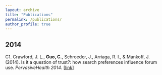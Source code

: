 ```yaml
---
layout: archive
title: "Publications"
permalink: /publications/
author_profile: true
---
```


## 2014
C1. Crawford, J. L., **Guo, C.**, Schroeder, J., Arriaga, R. I., & Mankoff, J. (2014). Is it a question of trust?: how search preferences influence forum use. *PervasiveHealth 2014*. [<a class= 'btn' href='https://dl.acm.org/citation.cfm?id=2686910'><u>link</u></a>]
